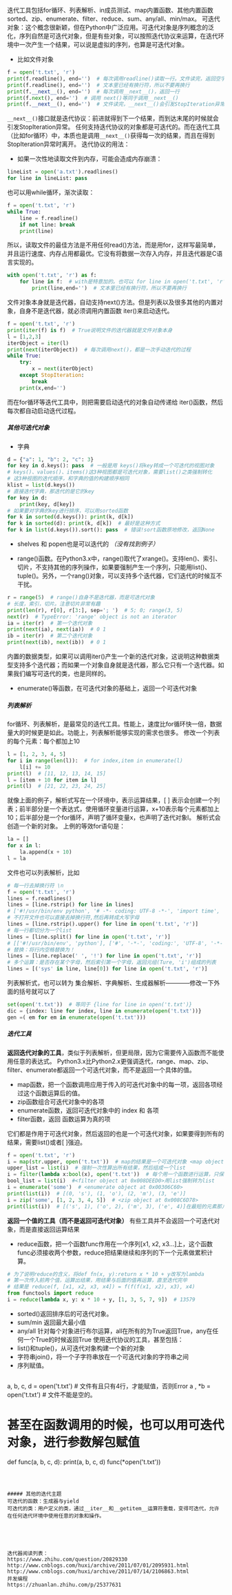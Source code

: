 迭代工具包括for循环、列表解析、in成员测试、map内置函数、其他内置函数sorted、zip、enumerate、filter、reduce、sum、any/all、min/max。
可迭代对象：这个概念很新颖，但在Python中广泛应用。可迭代对象是序列概念的泛化，序列自然是可迭代对象，但是有些对象，可以按照迭代协议来运算，在迭代环境中一次产生一个结果，可以说是虚拟的序列，也算是可迭代对象。
- 比如文件对象
```Python
f = open('t.txt', 'r')
print(f.readline(), end='')  # 每次调用readline()读取一行。文件读完，返回空字符串
print(f.readline(), end='')  # 文本里已经有换行符，所以不要再换行
print(f.__next__(), end='')  # 每次调用__next__()，返回一行
print(f.next(), end='')  # 调用 next()等同于调用__next__()
print(f.__next__(), end='')  # 文件读完，__next__()会引发StopIteration异常
```

`__next__()`接口就是迭代协议：前进就得到下一个结果，而到达末尾的时候就会引发StopIteration异常。
任何支持迭代协议的对象都是可迭代的。而在迭代工具（比如for循环）中，本质也是调用`__next__()`获得每一次的结果，而且在得到StopIteration异常时离开。
迭代协议的用法：
- 如果一次性地读取文件到内存，可能会造成内存崩溃：
```python
lineList = open('a.txt').readlines()
for line in lineList: pass
```
也可以用while循环，渐次读取：
```python
f = open('t.txt', 'r')
while True:
    line = f.readline()
    if not line: break
    print(line)
```
所以，读取文件的最佳方法是不用任何read()方法，而是用for，这样写最简单，并且运行速度、内存占用都最优。它没有将数据一次存入内存，并且迭代器是C语言实现的。
```python
with open('t.txt', 'r') as f:
    for line in f:  # with是特意加的。也可以 for line in open('t.txt', 'r')
        print(line,end='')  # 文本里已经有换行符，所以不要再换行
```
文件对象本身就是迭代器，自动支持next()方法。但是列表以及很多其他的内置对象，自身不是迭代器，就必须调用内置函数 iter()来启动迭代。
```python
f = open('t.txt', 'r')
print(iter(f) is f)  # True说明文件的迭代器就是文件对象本身
l = [1,2,3]
iterObject = iter(l)
print(next(iterObject))  # 每次调用next()，都是一次手动迭代的过程
while True:
    try:
        x = next(iterObject)
    except StopIteration:
        break
    print(x,end='')
```
而在for循环等迭代工具中，则把需要启动迭代的对象自动传递给 iter()函数，然后每次都自动启动迭代过程。

##### 其他可迭代对象
- 字典
```python
d = {"a": 1, "b": 2, "c": 3}
for key in d.keys(): pass  # 一般是用 keys()将key转成一个可迭代的视图对象
# keys()、values()、items()这3种视图都是可迭代对象，需要list()之类强制转化
# 这3种视图的迭代顺序，和字典的值的构建顺序相同
klist = list(d.keys())
# 直接迭代字典，那迭代的是它的key
for key in d:
    print(key, d[key])
# 如果要对字典的key进行排序，可以用sorted函数
for k in sorted(d.keys()): print(k, d[k])
for k in sorted(d): print(k, d[k])  # 最好是这种方式
for k in list(d.keys()).sort(): pass  # 错误!sort函数原地修改，返回None
```

- shelves 和 popen也是可以迭代的  *（没有找到例子）*

- range()函数。在Python3.x中，range()取代了xrange()。支持len()、索引、切片，不支持其他的序列操作，如果要强制产生一个序列，只能用list()、tuple()。另外，一个rang()对象，可以支持多个迭代器，它们迭代的时候互不干扰。
```python
r = range(5)  # range()自身不是迭代器，而是可迭代对象
# 长度，索引，切片。注意切片非常有趣
print(len(r), r[0], r[3:], sep='; ')  # 5; 0; range(3, 5)
next(r)  # TypeError: 'range' object is not an iterator
ia = iter(r)  # 第一个迭代对象
print(next(ia), next(ia))  # 0 1
ib = iter(r)  # 第二个迭代对象
print(next(ib), next(ib))  # 0 1
```
内置的数据类型，如果可以调用iter()产生一个新的迭代对象，这说明这种数据类型支持多个迭代器；而如果一个对象自身就是迭代器，那么它只有一个迭代器。如果我们编写可迭代的类，也是同样的。
- enumerate()等函数，在可迭代对象的基础上，返回一个可迭代对象

##### 列表解析
for循环、列表解析，是最常见的迭代工具。性能上，速度比for循环快一倍，数据量大的时候更是如此。功能上，列表解析能够实现的需求也很多。
修改一个列表的每个元素：每个都加上10
```python
l = [1, 2, 3, 4, 5]
for i in range(len(l)):  # for index,item in enumerate(l)
    l[i] += 10
print(l)  # [11, 12, 13, 14, 15]
l = [item + 10 for item in l]
print(l)  # [21, 22, 23, 24, 25]
```
就像上面的例子，解析式写在一个环境中，表示运算结果，[ ] 表示会创建一个列表；前半部分是一个表达式，使用循环变量进行运算，x+10表示每个元素都加上10；后半部分是一个for循环，声明了循环变量x，也声明了迭代对象l。
解析式会创造一个新的对象。
上例的等效for语句是：
```python
la = []
for x in l:
    la.append(x + 10)
l = la
```
文件也可以列表解析，比如
```python
# 每一行去掉换行符 \n
f = open('t.txt', 'r')
lines = f.readlines()
lines = [line.rstrip() for line in lines]
# ['#!/usr/bin/env python', '# -*- coding: UTF-8 -*-', 'import time', 'from selenium import webdriver']
# 不打开文件也可以直接去掉换行符,然后再转成大写字母
lines = [line.rstrip().upper() for line in open('t.txt', 'r')]
# 每一行都切分为一个list
lines = [line.split() for line in open('t.txt', 'r')]
# [['#!/usr/bin/env', 'python'], ['#', '-*-', 'coding:', 'UTF-8', '-*-'], ['import', 'time'], ['from', 'selenium', 'import', 'webdriver']]
# 替换：将行内空格替换为！
lines = [line.replace(' ', '!') for line in open('t.txt', 'r')]
# 多个运算：是否存在某个字母，然后索引第一个字母，返回元组(Ture, 'i')组成的列表
lines = [('sys' in line, line[0]) for line in open('t.txt', 'r')]
```
列表解析式，也可以转为 集合解析、字典解析、生成器解析————修改一下外面的括号就可以了
```python
set(open('t.txt'))  # 等同于 {line for line in open('t.txt')}
dic = {index: line for index, line in enumerate(open('t.txt'))}
gen =( em for em in enumerate(open('t.txt')))
```





##### 迭代工具
**返回迭代对象的工具**，类似于列表解析，但更局限，因为它需要传入函数而不能使用任意的表达式。
Python3.x比Python2.x更强调迭代，range、map、zip、filter、enumerate都返回一个可迭代对象，而不是返回一个具体的值。
- map函数，把一个函数调用应用于传入的可迭代对象中的每一项，返回各项经过这个函数运算后的值。
- zip函数组合可迭代对象中的各项
- enumerate函数，返回可迭代对象中的 index 和 各项
- filter函数，返回 函数运算为真的项

它们都是作用于可迭代对象，然后返回的也是一个可迭代对象，如果要得到所有的结果，需要list()或者[ ]强迫。
```python
f = open('t.txt', 'r')
i = map(str.upper, open('t.txt'))  # map的结果是一个可迭代对象 <map object at 0x0031EB10>
upper_list = list(i)  # 强制一次性算出所有结果，然后组成一个list
i = filter(lambda x:bool(x), open('t.txt'))  # 每个用一个函数进行运算，只保留计算结果为True的值
bool_list = list(i)  #<filter object at 0x008DEED0>用list强制转为list
i = enumerate('some')  # <enumerate object at 0x00306C60>
print(list(i))  # [(0, 's'), (1, 'o'), (2, 'm'), (3, 'e')]
i = zip('some', [1, 2, 3, 4, 5])  # <zip object at 0x008C6D78>
print(list(i))  # [('s', 1), ('o', 2), ('m', 3), ('e', 4)]在最短的元素那儿截断
```




**返回一个值的工具（而不是返回可迭代对象）**
有些工具并不会返回一个可迭代对象，而是直接返回运算结果
- reduce函数，把一个函数func作用在一个序列[x1, x2, x3...]上，这个函数func必须接收两个参数，reduce把结果继续和序列的下一个元素做累积计算。
```python
# 为了说明reduce的含义，将def fn(x, y):return x * 10 + y改写为lambda
# 第一次传入前两个值，运算出结果，用结果与后面的值再运算，直至迭代完毕
# 结果是 reduce(f, [x1, x2, x3, x4]) = f(f(f(x1, x2), x3), x4)
from functools import reduce
i = reduce(lambda x, y: x * 10 + y, [1, 3, 5, 7, 9])  # 13579
```
- sorted()返回排序后的可迭代对象。
- sum/min 返回最大最小值
- any/all 针对每个对象进行布尔运算，all在所有的为True返回True，any在任何一个True的时候返回True
使用迭代协议的工具，甚至包括：
- list()和tuple()，从可迭代对象构建一个新的对象
- 字符串join()，将一个子字符串放在一个可迭代对象的字符串之间
- 序列赋值。
   ```python
a, b, c, d = open('t.txt')  # 文件有且只有4行，才能赋值，否则Error
a , *b = open('t.txt')  # 文件不能是空的。
# 甚至在函数调用的时候，也可以用可迭代对象，进行参数解包赋值
def func(a, b, c, d): print(a, b, c, d)
func(*open('t.txt'))

   ```



##### 其他的迭代主题
可迭代的函数：生成器与yield
可迭代的类：用户定义的类，通过__iter__和__getitem__运算符重载，变得可迭代，允许在任何迭代环境中使用任意的对象和操作。





迭代器阅读列表：
https://www.zhihu.com/question/20829330
http://www.cnblogs.com/huxi/archive/2011/07/01/2095931.html
http://www.cnblogs.com/huxi/archive/2011/07/14/2106863.html
并发编程
https://zhuanlan.zhihu.com/p/25377631
